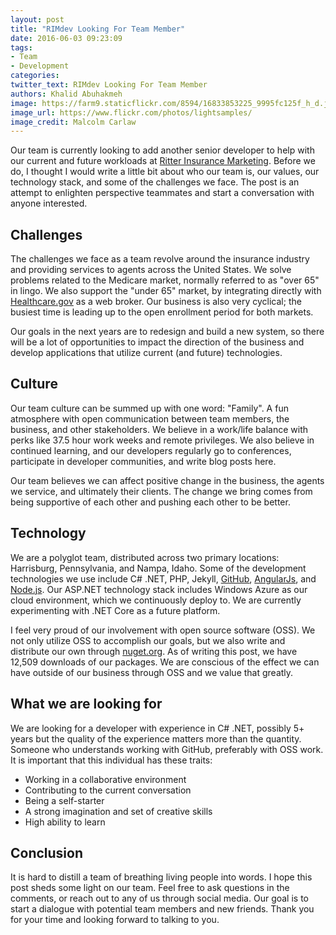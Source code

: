 ```yaml
---
layout: post
title: "RIMdev Looking For Team Member"
date: 2016-06-03 09:23:09
tags:
- Team
- Development
categories:
twitter_text: RIMdev Looking For Team Member
authors: Khalid Abuhakmeh
image: https://farm9.staticflickr.com/8594/16833853225_9995fc125f_h_d.jpg
image_url: https://www.flickr.com/photos/lightsamples/
image_credit: Malcolm Carlaw
---
```


Our team is currently looking to add another senior developer to help with our current and future workloads at [Ritter Insurance Marketing](https://ritterim.com). Before we do, I thought I would write a little bit about who our team is, our values, our technology stack, and some of the challenges we face. The post is an attempt to enlighten perspective teammates and start a conversation with anyone interested.

## Challenges

The challenges we face as a team revolve around the insurance industry and providing services to agents across the United States. We solve problems related to the Medicare market, normally referred to as "over 65" in lingo. We also support the "under 65" market, by integrating directly with [Healthcare.gov](https://healcare.gov) as a web broker. Our business is also very cyclical; the busiest time is leading up to the open enrollment period for both markets.

Our goals in the next years are to redesign and build a new system, so there will be a lot of opportunities to impact the direction of the business and develop applications that utilize current (and future) technologies.

## Culture

Our team culture can be summed up with one word: "Family". A fun atmosphere with open communication between team members, the business, and other stakeholders. We believe in a work/life balance with perks like 37.5 hour work weeks and remote privileges. We also believe in continued learning, and our developers regularly go to conferences, participate in developer communities, and write blog posts here. 

Our team believes we can affect positive change in the business, the agents we service, and ultimately their clients. The change we bring comes from being supportive of each other and pushing each other to be better.

## Technology

We are a polyglot team, distributed across two primary locations: Harrisburg, Pennsylvania, and Nampa, Idaho. Some of the development technologies we use include C# .NET, PHP, Jekyll, [GitHub](https://github.com), [AngularJs](https://angular.io), and [Node.js](https://nodejs.org).  Our ASP.NET technology stack includes Windows Azure as our cloud environment, which we continuously deploy to. We are currently experimenting with .NET Core as a future platform.

I feel very proud of our involvement with open source software (OSS). We not only utilize OSS to accomplish our goals, but we also write and distribute our own through [nuget.org](https://nuget.org). As of writing this post, we have 12,509 downloads of our packages. We are conscious of the effect we can have outside of our business through OSS and we value that greatly. 

## What we are looking for

We are looking for a developer with experience in C# .NET, possibly 5+ years but the quality of the experience matters more than the quantity. Someone who understands working with GitHub, preferably with OSS work.  It is important that this individual has these traits:

- Working in a collaborative environment
- Contributing to the current conversation
- Being a self-starter
- A strong imagination and set of creative skills
- High ability to learn

## Conclusion

It is hard to distill a team of breathing living people into words. I hope this post sheds some light on our team. Feel free to ask questions in the comments, or reach out to any of us through social media. Our goal is to start a dialogue with potential team members and new friends. Thank you for your time and looking forward to talking to you.